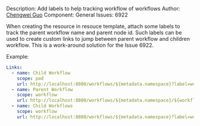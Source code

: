 Description: Add labels to help tracking workflow of workflows
Author: [Chengwei Guo](https://github.com/cw-Guo)
Component: General
Issues: 6922

When creating the resource in resouce template, attach some labels to track the parent workflow name and parent node id. Such labels can be used to create custom links to jump between parent workflow and children workflow. This is a work-around solution for the Issue 6922.

Example:
```yaml
Links:
  - name: Child Workflow
    scope: pod
    url: http://localhost:8080/workflows/${metadata.namespace}?label=workflows.argoproj.io/resource-parent-pod-name=${metadata.name}
  - name: Parent Workflow
    scope: workflow
    url: http://localhost:8080/workflows/${metadata.namespace}/${workflow.metadata.labels.workflows.argoproj.io/resource-parent-workflow-name}
  - name: Child Workflows
    scope: workflow
    url: http://localhost:8080/workflows/${metadata.namespace}?label=workflows.argoproj.io/resource-parent-workflow-name=${metadata.name}
```